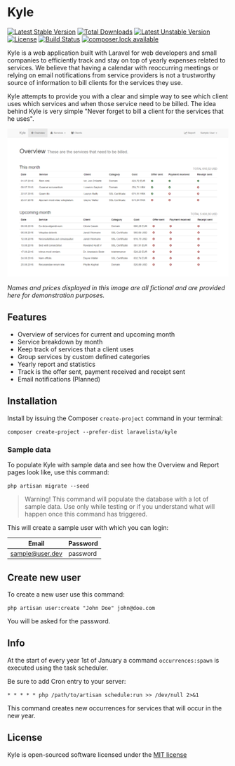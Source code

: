 # Kyle


[![Latest Stable Version](https://poser.pugx.org/laravelista/kyle/version)](https://packagist.org/packages/laravelista/kyle)
[![Total Downloads](https://poser.pugx.org/laravelista/kyle/downloads)](https://packagist.org/packages/laravelista/kyle)
[![Latest Unstable Version](https://poser.pugx.org/laravelista/kyle/v/unstable)](//packagist.org/packages/laravelista/kyle)
[![License](https://poser.pugx.org/laravelista/kyle/license)](https://packagist.org/packages/laravelista/kyle)
[![Build Status](https://travis-ci.org/laravelista/kyle.svg?branch=master)](https://travis-ci.org/laravelista/kyle)
[![composer.lock available](https://poser.pugx.org/laravelista/kyle/composerlock)](https://packagist.org/packages/laravelista/kyle)

Kyle is a web application built with Laravel for web developers and small companies to efficiently track and stay on top of yearly expenses related to services. We believe that having a calendar with reoccurring meetings or relying on email notifications from service providers is not a trustworthy source of information to bill clients for the services they use. 

Kyle attempts to provide you with a clear and simple way to see which client uses which services and when those service need to be billed. The idea behind Kyle is very simple "Never forget to bill a client for the services that he uses".

![Overview](overview.png)

*Names and prices displayed in this image are all fictional and are provided here for demonstration purposes.*

## Features

- Overview of services for current and upcoming month
- Service breakdown by month
- Keep track of services that a client uses
- Group services by custom defined categories
- Yearly report and statistics
- Track is the offer sent, payment received and receipt sent
- Email notifications (Planned)

## Installation

Install by issuing the Composer `create-project` command in your terminal:

```
composer create-project --prefer-dist laravelista/kyle
```

### Sample data

To populate Kyle with sample data and see how the Overview and Report pages look like, use this command:

```
php artisan migrate --seed
```

> Warning! This command will populate the database with a lot of sample data. Use only while testing or if you understand what will happen once this command has triggered.

This will create a sample user with which you can login:

| Email                 | Password |
|-----------------------|----------|
| sample@user.dev       | password |

## Create new user

To create a new user use this command:

```
php artisan user:create "John Doe" john@doe.com
```

You will be asked for the password.

## Info

At the start of every year 1st of January a command `occurrences:spawn` is executed using the task scheduler. 

Be sure to add Cron entry to your server:

```
* * * * * php /path/to/artisan schedule:run >> /dev/null 2>&1
```

This command creates new occurrences for services that will occur in the new year.

## License

Kyle is open-sourced software licensed under the [MIT license](https://opensource.org/licenses/MIT)